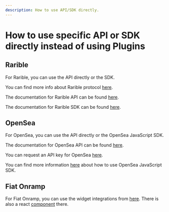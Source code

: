 ```yaml
---
description: How to use API/SDK directly.
---
```


# How to use specific API or SDK directly instead of using Plugins

## Rarible

For Rarible, you can use the API directly or the SDK.

You can find more info about Rarible protocol [here](https://docs.rarible.org/).

The documentation for Rarible API can be found [here](https://docs.rarible.org/api-reference/).

The documentation for Rarible SDK can be found [here](https://docs.rarible.org/reference/reference-overview/).


## OpenSea

For OpenSea, you can use the API directly or the OpenSea JavaScript SDK.

The documentation for OpenSea API can be found [here](https://docs.opensea.io/reference/api-overview).

You can request an API key for OpenSea [here](https://docs.opensea.io/reference/request-an-api-key). 

You can find more information [here](https://github.com/ProjectOpenSea/opensea-js/blob/master/README.md) about how to use OpenSea JavaScript SDK.


## Fiat Onramp

For Fiat Onramp, you can use the widget integrations from [here](https://docs.onramper.com/widget/). There is also a react [component](https://docs.onramper.com/widget/#react-component) there.
